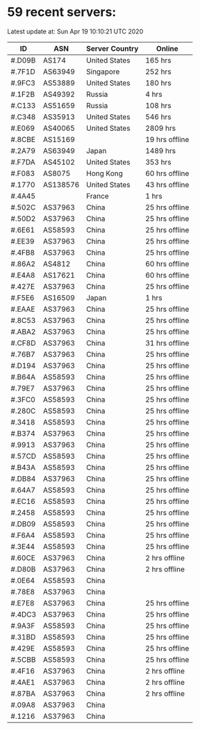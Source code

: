 # 59 recent servers:

Latest update at: Sun Apr 19 10:10:21 UTC 2020

| ID | ASN | Server Country | Online |
| -- | --- | -------------- | ------ |
| #.D09B | AS174 | United States | 165 hrs |
| #.7F1D | AS63949 | Singapore | 252 hrs |
| #.9FC3 | AS53889 | United States | 180 hrs |
| #.1F2B | AS49392 | Russia | 4 hrs |
| #.C133 | AS51659 | Russia | 108 hrs |
| #.C348 | AS35913 | United States | 546 hrs |
| #.E069 | AS40065 | United States | 2809 hrs |
| #.8CBE | AS15169 |  | 19 hrs offline |
| #.2A79 | AS63949 | Japan | 1489 hrs |
| #.F7DA | AS45102 | United States | 353 hrs |
| #.F083 | AS8075 | Hong Kong | 60 hrs offline |
| #.1770 | AS138576 | United States | 43 hrs offline |
| #.4A45 |  | France | 1 hrs |
| #.502C | AS37963 | China | 25 hrs offline |
| #.50D2 | AS37963 | China | 25 hrs offline |
| #.6E61 | AS58593 | China | 25 hrs offline |
| #.EE39 | AS37963 | China | 25 hrs offline |
| #.4FB8 | AS37963 | China | 25 hrs offline |
| #.86A2 | AS4812 | China | 60 hrs offline |
| #.E4A8 | AS17621 | China | 60 hrs offline |
| #.427E | AS37963 | China | 25 hrs offline |
| #.F5E6 | AS16509 | Japan | 1 hrs |
| #.EAAE | AS37963 | China | 25 hrs offline |
| #.8C53 | AS37963 | China | 25 hrs offline |
| #.ABA2 | AS37963 | China | 25 hrs offline |
| #.CF8D | AS37963 | China | 31 hrs offline |
| #.76B7 | AS37963 | China | 25 hrs offline |
| #.D194 | AS37963 | China | 25 hrs offline |
| #.B64A | AS58593 | China | 25 hrs offline |
| #.79E7 | AS37963 | China | 25 hrs offline |
| #.3FC0 | AS58593 | China | 25 hrs offline |
| #.280C | AS58593 | China | 25 hrs offline |
| #.3418 | AS58593 | China | 25 hrs offline |
| #.B374 | AS37963 | China | 25 hrs offline |
| #.9913 | AS37963 | China | 25 hrs offline |
| #.57CD | AS58593 | China | 25 hrs offline |
| #.B43A | AS58593 | China | 25 hrs offline |
| #.DB84 | AS37963 | China | 25 hrs offline |
| #.64A7 | AS58593 | China | 25 hrs offline |
| #.EC16 | AS58593 | China | 25 hrs offline |
| #.2458 | AS58593 | China | 25 hrs offline |
| #.DB09 | AS58593 | China | 25 hrs offline |
| #.F6A4 | AS58593 | China | 25 hrs offline |
| #.3E44 | AS58593 | China | 25 hrs offline |
| #.60CE | AS37963 | China | 2 hrs offline |
| #.D80B | AS37963 | China | 2 hrs offline |
| #.0E64 | AS58593 | China | |
| #.78E8 | AS37963 | China | |
| #.E7E8 | AS37963 | China | 25 hrs offline |
| #.4DC3 | AS37963 | China | 25 hrs offline |
| #.9A3F | AS58593 | China | 25 hrs offline |
| #.31BD | AS58593 | China | 25 hrs offline |
| #.429E | AS58593 | China | 25 hrs offline |
| #.5CBB | AS58593 | China | 25 hrs offline |
| #.4F16 | AS37963 | China | 2 hrs offline |
| #.4AE1 | AS37963 | China | 2 hrs offline |
| #.87BA | AS37963 | China | 2 hrs offline |
| #.09A8 | AS37963 | China | |
| #.1216 | AS37963 | China | |

